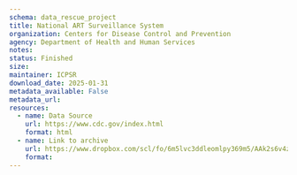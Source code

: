 ```yaml
---
schema: data_rescue_project 
title: National ART Surveillance System
organization: Centers for Disease Control and Prevention
agency: Department of Health and Human Services
notes: 
status: Finished
size: 
maintainer: ICPSR
download_date: 2025-01-31
metadata_available: False
metadata_url: 
resources:
  - name: Data Source
    url: https://www.cdc.gov/index.html
    format: html
  - name: Link to archive
    url: https://www.dropbox.com/scl/fo/6m5lvc3ddleomlpy369m5/AAk2s6v4zaDPg6uZHwTGwXU?rlkey=k6qbwfy5o96h2iamx5dqhusia&dl=0
    format: 
---
```

